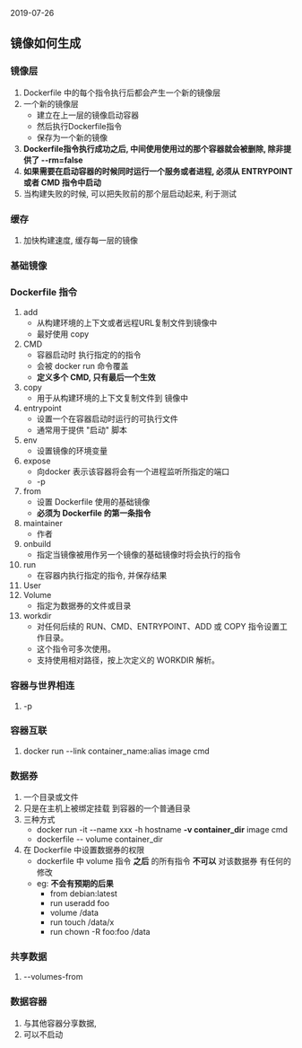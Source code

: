 2019-07-26

## 镜像如何生成

### 镜像层
1. Dockerfile 中的每个指令执行后都会产生一个新的镜像层
2. 一个新的镜像层
    - 建立在上一层的镜像启动容器
    - 然后执行Dockerfile指令
    - 保存为一个新的镜像
3. **Dockerfile指令执行成功之后, 中间使用使用过的那个容器就会被删除, 除非提供了 --rm=false**
4. **如果需要在启动容器的时候同时运行一个服务或者进程, 必须从 ENTRYPOINT 或者 CMD 指令中启动**
5. 当构建失败的时候, 可以把失败前的那个层启动起来, 利于测试

### 缓存
1. 加快构建速度, 缓存每一层的镜像

### 基础镜像


### Dockerfile 指令
1. add
    - 从构建环境的上下文或者远程URL复制文件到镜像中
    - 最好使用 copy
2. CMD
    - 容器启动时 执行指定的的指令
    - 会被 docker run 命令覆盖
    - **定义多个 CMD, 只有最后一个生效**
3. copy
    - 用于从构建环境的上下文复制文件到 镜像中
4. entrypoint
    - 设置一个在容器启动时运行的可执行文件
    - 通常用于提供 "启动" 脚本
5. env
    - 设置镜像的环境变量
5. expose
    - 向docker 表示该容器将会有一个进程监听所指定的端口
    - -p
6. from
    - 设置 Dockerfile 使用的基础镜像
    - **必须为 Dockerfile 的第一条指令**
7. maintainer
    - 作者
8. onbuild
    - 指定当镜像被用作另一个镜像的基础镜像时将会执行的指令
9. run
    - 在容器内执行指定的指令, 并保存结果
10. User
11. Volume
    - 指定为数据券的文件或目录
12. workdir
    - 对任何后续的 RUN、CMD、ENTRYPOINT、ADD 或 COPY 指令设置工作目录。
    - 这个指令可多次使用。
    - 支持使用相对路径，按上次定义的 WORKDIR 解析。

### 容器与世界相连
1. -p

### 容器互联
1. docker run --link container_name:alias image cmd

### 数据券
1. 一个目录或文件
2. 只是在主机上被绑定挂载 到容器的一个普通目录
3. 三种方式
    - docker run -it --name xxx -h hostname **-v container_dir** image cmd 
    - dockerfile -- volume container_dir
4. 在 Dockerfile 中设置数据券的权限
    - dockerfile 中 volume 指令 **之后** 的所有指令 **不可以** 对该数据券 有任何的修改
    - eg: **不会有预期的后果**
        - from debian:latest
        - run useradd foo
        - volume /data
        - run touch /data/x
        - run chown -R foo:foo /data
        
### 共享数据
1. --volumes-from

### 数据容器
1. 与其他容器分享数据, 
2. 可以不启动

### 
